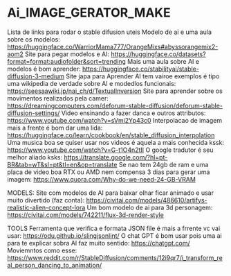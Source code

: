 # Ai_IMAGE_GERATOR_MAKE
Lista de links para rodar o stable difusion uteis 
Modelo de ai e uma aula sobre os modelos: https://huggingface.co/WarriorMama777/OrangeMixs#abyssorangemix2-aom2
Site para pegar modelos e AI: https://huggingface.co/datasets?format=format:audiofolder&sort=trending
Mais uma aula sobre AI e modelos é bom aprender: https://huggingface.co/stabilityai/stable-diffusion-3-medium
Site japa para Aprender AI tem vairoe exemplos é tipo uma wikipedia de verdade sobre AI e modedlos funcionais: https://seesaawiki.jp/nai_ch/d/TextualInversion
Site para aprender sobre os movimentos realizados pela camer: https://dreamingcomputers.com/deforum-stable-diffusion/deforum-stable-diffusion-settings/
Video ensinando a fazer danca e outros attributos: https://www.youtube.com/watch?v=sVmi2Yp43c0
Interpolacao de imagem mais a frente é bom dar uma lida: https://huggingface.co/learn/cookbook/en/stable_diffusion_interpolation
Uma musica boa se quiser usar nos videos é aquela a mais conhecida kssk: https://www.youtube.com/watch?v=G-t1O4n2tII
O google tradutor é seu melhor aliado ksks: https://translate.google.com/?hl=pt-BR&tab=wT&sl=pt&tl=en&op=translate
Se nao tem 24gb de ram e uma placa de video boa RTX ou AMD nem compensa 3 dias para gerar uma imagem: https://www.quora.com/Why-do-we-need-24-GB-VRAM

MODELS:
Site com modelos de AI para baixar olhar ficar animado e usar muito divertido (faz conta): https://civitai.com/models/486610/artifys-realistic-alien-concept-lora
Um bom modelo de ai para 3d personagem: https://civitai.com/models/742211/flux-3d-render-style


TOOLS
Ferramenta que verifica e formata JSON file é mais a frrente vc vai usar: https://odu.github.io/slingjsonlint/
O chat GPT é bom usar pois uma ai para te explicar sobra AI faz muito sentido: https://chatgpt.com/
Moviemntos como esse: https://www.reddit.com/r/StableDiffusion/comments/12i9qr7/i_transform_real_person_dancing_to_animation/
